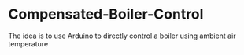 # Compensated-Boiler-Control
The idea is to use Arduino to directly control a boiler using ambient air temperature
